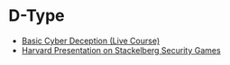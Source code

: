 # D-Type
- [Basic Cyber Deception (Live Course)](https://www.antisyphontraining.com/on-demand-courses/active-defense-cyber-deception-w-john-strand/)
- [Harvard Presentation on Stackelberg Security Games](https://canvas.harvard.edu/files/2219671/download?download_frd=1)
